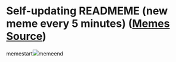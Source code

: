 # Self-updating READMEME (new meme every 5 minutes) ([Memes Source](https://bramses.notion.site/a49c1e962b7646879176ac3b327b6533?v=4d1eda54b170483cb03a40f257231764))

memestart![](https://www.notion.so/image/https%3A%2F%2Fs3-us-west-2.amazonaws.com%2Fsecure.notion-static.com%2F4c5cdc50-53e8-40c3-84a5-c0d0e236e85a%2F8CFEE33C-B97A-461D-8122-2097958B8536.jpeg?table=block&id=c252e55d-31ca-4020-82cb-029028d47a3f&cache=v2)memeend
